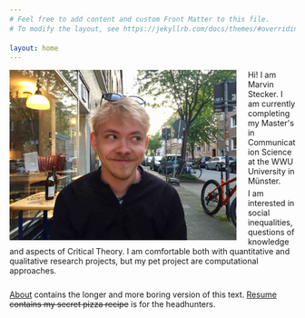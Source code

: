```yaml
---
# Feel free to add content and custom Front Matter to this file.
# To modify the layout, see https://jekyllrb.com/docs/themes/#overriding-theme-defaults

layout: home
---
```

<img src="assets/images/homepage.jpeg" alt="Picture of Marvin Stecker" align="left" width="60%" min-width="500px" style="padding: 0% 4% 2% 0%; min-width: 400px"/>  
Hi! I am Marvin Stecker.   
I am currently completing my Master's in Communication Science at the WWU University in Münster.  
<div style="padding-top: 1%"></div>
I am interested in social inequalities, questions of knowledge and aspects of Critical Theory.  I am comfortable both with quantitative and qualitative research projects, but my pet project are computational approaches.
<div style="padding-top: 5%"></div>
<a href="about">About</a> contains the longer and more boring version of this text.   
<!-- <a href="http://127.0.0.1:4000/about/emotion">This</a>  is an example of what I am currently working on.   -->
<a href="resume">Resume</a> <del>contains my secret pizza recipe</del> is for the headhunters.   